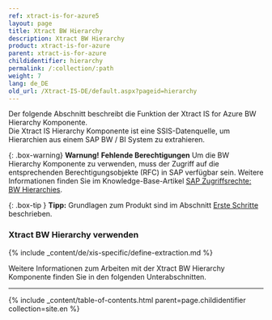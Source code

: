 ```yaml
---
ref: xtract-is-for-azure5
layout: page
title: Xtract BW Hierarchy
description: Xtract BW Hierarchy
product: xtract-is-for-azure
parent: xtract-is-for-azure
childidentifier: hierarchy
permalink: /:collection/:path
weight: 7
lang: de_DE
old_url: /Xtract-IS-DE/default.aspx?pageid=hierarchy
---
```

Der folgende Abschnitt beschreibt die Funktion der Xtract IS for Azure BW Hierarchy Komponente.<br>
Die Xtract IS Hierarchy Komponente ist eine SSIS-Datenquelle, um Hierarchien aus einem SAP BW / BI System zu extrahieren.

{: .box-warning}
**Warnung!** **Fehlende Berechtigungen**
Um die BW Hierarchy Komponente zu verwenden, muss der Zugriff auf die entsprechenden Berechtigungsobjekte (RFC) in SAP verfügbar sein. 
Weitere Informationen finden Sie im Knowledge-Base-Artikel [SAP Zugriffsrechte: BW Hierarchies](https://kb.theobald-software.com/sap/authority-objects-sap-user-rights#bw-hierarchies).

{: .box-tip }
**Tipp:** Grundlagen zum Produkt sind im Abschnitt [Erste Schritte](./erste-schritte) beschrieben.<br>

### Xtract BW Hierarchy verwenden
{% include _content/de/xis-specific/define-extraction.md %}

Weitere Informationen zum Arbeiten mit der Xtract BW Hierarchy Komponente finden Sie in den folgenden Unterabschnitten.

---

{% include _content/table-of-contents.html parent=page.childidentifier collection=site.en %}

